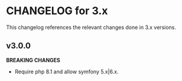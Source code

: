 # CHANGELOG for 3.x
This changelog references the relevant changes done in 3.x versions.


## v3.0.0
__BREAKING CHANGES__

* Require php 8.1 and allow symfony 5.x|6.x.
